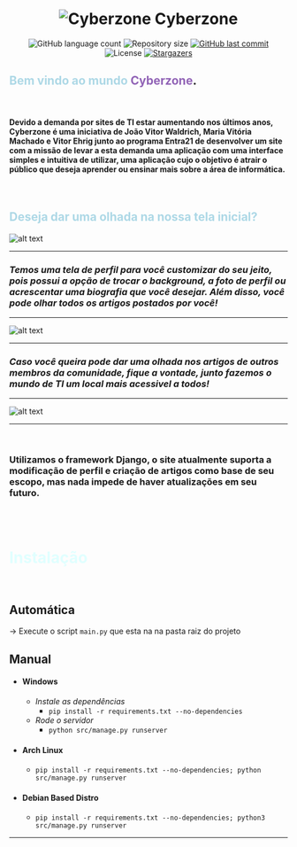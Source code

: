 <h1 align="center">
    <img alt="Cyberzone" title="#Cyberzone" src="./docs/logodesign.gif" /> Cyberzone
</h1>

<p align="center">
  <img alt="GitHub language count" src="https://img.shields.io/github/languages/count/tgmarinho/nlw1?color=%2304D361">

  <img alt="Repository size" src="https://img.shields.io/github/repo-size/tgmarinho/nlw1">
  
  <a href="https://github.com/tgmarinho/nlw1/commits/master">
    <img alt="GitHub last commit" src="https://img.shields.io/github/last-commit/tgmarinho/nlw1">
  </a>

  <img alt="License" src="https://img.shields.io/badge/license-MIT-brightgreen">
   <a href="https://github.com/tgmarinho/nlw1/stargazers">
    <img alt="Stargazers" src="https://img.shields.io/github/stars/tgmarinho/nlw1?style=social">
  </a>
</p>



## <span style="color:lightblue">Bem vindo ao mundo </span><span style="color:#9163b6">**Cyberzone**</span>.
<br>

#### Devido a demanda por sites de TI estar aumentando nos últimos anos, Cyberzone é uma iniciativa de João Vitor Waldrich, Maria Vitória Machado e Vitor Ehrig junto ao programa Entra21 de desenvolver um site com a missão de levar a esta demanda uma aplicação com uma interface simples e intuitiva de utilizar, uma aplicação cujo o objetivo é atrair o público que deseja aprender ou ensinar mais sobre a área de informática.


<br>

## <span style="color:lightblue">Deseja dar uma olhada na nossa tela inicial?</span>

![alt text](./docs/Home.jpg)

---

### **_Temos uma tela de perfil para você customizar do seu jeito, pois possui a opção de trocar o background, a foto de perfil ou acrescentar uma biografia que você desejar. Além disso, você pode olhar todos os artigos postados por você!_**


----
![alt text](./docs/User.jpg)

---

### **_Caso você queira pode dar uma olhada nos artigos de outros membros da comunidade, fique a vontade, junto fazemos o mundo de TI um local mais acessivel a todos!_**

---

![alt text](./docs/Articles.png)

---

<br>

### **Utilizamos o framework Django, o site atualmente suporta a modificação de perfil e criação de artigos como base de seu escopo, mas nada impede de haver atualizações em seu futuro.**


<br>

<br>


# <span style="color:lightcyan">**Instalação**</span>

<br>

## **Automática**

-> Execute o script `main.py` que esta na na pasta raiz do projeto

## **Manual**

- #### Windows
  - *Instale as dependências*
    - `pip install -r requirements.txt --no-dependencies`
  - *Rode o servidor*
    - `python src/manage.py runserver`

- #### Arch Linux
  - `pip install -r requirements.txt --no-dependencies; python src/manage.py runserver`
- #### Debian Based Distro
  - `pip install -r requirements.txt --no-dependencies; python3 src/manage.py runserver`

---